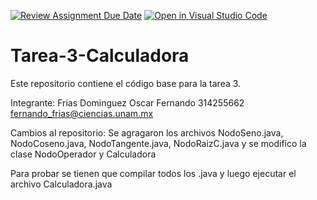 [![Review Assignment Due Date](https://classroom.github.com/assets/deadline-readme-button-24ddc0f5d75046c5622901739e7c5dd533143b0c8e959d652212380cedb1ea36.svg)](https://classroom.github.com/a/mWHhzJDI)
[![Open in Visual Studio Code](https://classroom.github.com/assets/open-in-vscode-718a45dd9cf7e7f842a935f5ebbe5719a5e09af4491e668f4dbf3b35d5cca122.svg)](https://classroom.github.com/online_ide?assignment_repo_id=12943821&assignment_repo_type=AssignmentRepo)
# Tarea-3-Calculadora
Este repositorio contiene el código base para la tarea 3.

Integrante:
Frias Dominguez Oscar Fernando
314255662
fernando_frias@ciencias.unam.mx

Cambios al repositorio:
Se agragaron los archivos NodoSeno.java, NodoCoseno.java, NodoTangente.java, NodoRaizC.java y se modifico la clase NodoOperador y Calculadora

Para probar se tienen que compilar todos los .java y luego ejecutar el archivo Calculadora.java

